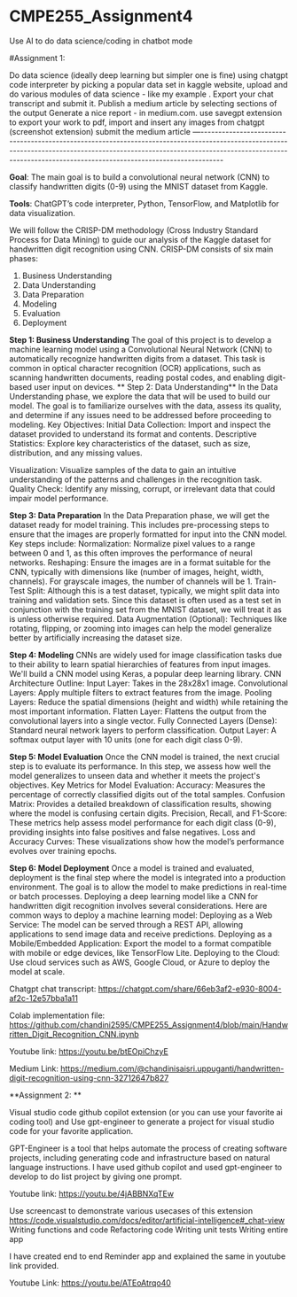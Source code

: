# CMPE255_Assignment4

Use AI to do data science/coding in chatbot mode

#Assignment 1:

Do data science (ideally deep learning but simpler one is fine)  using chatgpt code interpreter by picking a popular data set in kaggle website, upload and do various modules of data science - like my example . Export your chat transcript and submit it. 
Publish a medium article by selecting sections of the output 
Generate a nice report - in medium.com. use savegpt extension to export your work to pdf, import and insert any images from chatgpt (screenshot extension) 
submit the medium article
—------------------------------------------------------------------------------------------------------------------------------------------------------------------------------------------------------------------------------------------------

**Goal**: The main goal is to build a convolutional neural network (CNN) to classify handwritten digits (0-9) using the MNIST dataset from Kaggle.

**Tools**: ChatGPT’s code interpreter, Python, TensorFlow, and Matplotlib for data visualization.

We will follow the CRISP-DM methodology (Cross Industry Standard Process for Data Mining) to guide our analysis of the Kaggle dataset for handwritten digit recognition using CNN. CRISP-DM consists of six main phases:
1. Business Understanding
2. Data Understanding
3. Data Preparation
4. Modeling
5. Evaluation
6. Deployment


**Step 1: Business Understanding**
The goal of this project is to develop a machine learning model using a Convolutional Neural Network (CNN) to automatically recognize handwritten digits from a dataset. This task is common in optical character recognition (OCR) applications, such as scanning handwritten documents, reading postal codes, and enabling digit-based user input on devices.
**
Step 2: Data Understanding**
In the Data Understanding phase, we explore the data that will be used to build our model. The goal is to familiarize ourselves with the data, assess its quality, and determine if any issues need to be addressed before proceeding to modeling.
Key Objectives:
Initial Data Collection: Import and inspect the dataset provided to understand its format and contents.
Descriptive Statistics: Explore key characteristics of the dataset, such as size, distribution, and any missing values.

Visualization: Visualize samples of the data to gain an intuitive understanding of the patterns and challenges in the recognition task.
Quality Check: Identify any missing, corrupt, or irrelevant data that could impair model performance.

**Step 3: Data Preparation**
In the Data Preparation phase, we will get the dataset ready for model training. This includes pre-processing steps to ensure that the images are properly formatted for input into the CNN model. Key steps include:
Normalization: Normalize pixel values to a range between 0 and 1, as this often improves the performance of neural networks.
Reshaping: Ensure the images are in a format suitable for the CNN, typically with dimensions like (number of images, height, width, channels). For grayscale images, the number of channels will be 1.
Train-Test Split: Although this is a test dataset, typically, we might split data into training and validation sets. Since this dataset is often used as a test set in conjunction with the training set from the MNIST dataset, we will treat it as is unless otherwise required.
Data Augmentation (Optional): Techniques like rotating, flipping, or zooming into images can help the model generalize better by artificially increasing the dataset size.


**Step 4: Modeling**
CNNs are widely used for image classification tasks due to their ability to learn spatial hierarchies of features from input images. We'll build a CNN model using Keras, a popular deep learning library.
CNN Architecture Outline:
Input Layer: Takes in the 28x28x1 image.
Convolutional Layers: Apply multiple filters to extract features from the image.
Pooling Layers: Reduce the spatial dimensions (height and width) while retaining the most important information.
Flatten Layer: Flattens the output from the convolutional layers into a single vector.
Fully Connected Layers (Dense): Standard neural network layers to perform classification.
Output Layer: A softmax output layer with 10 units (one for each digit class 0-9).


**Step 5: Model Evaluation**
Once the CNN model is trained, the next crucial step is to evaluate its performance. In this step, we assess how well the model generalizes to unseen data and whether it meets the project's objectives.
Key Metrics for Model Evaluation:
Accuracy: Measures the percentage of correctly classified digits out of the total samples.
Confusion Matrix: Provides a detailed breakdown of classification results, showing where the model is confusing certain digits.
Precision, Recall, and F1-Score: These metrics help assess model performance for each digit class (0-9), providing insights into false positives and false negatives.
Loss and Accuracy Curves: These visualizations show how the model’s performance evolves over training epochs.


**Step 6: Model Deployment**
Once a model is trained and evaluated, deployment is the final step where the model is integrated into a production environment. The goal is to allow the model to make predictions in real-time or batch processes. Deploying a deep learning model like a CNN for handwritten digit recognition involves several considerations.
Here are common ways to deploy a machine learning model:
Deploying as a Web Service: The model can be served through a REST API, allowing applications to send image data and receive predictions.
Deploying as a Mobile/Embedded Application: Export the model to a format compatible with mobile or edge devices, like TensorFlow Lite.
Deploying to the Cloud: Use cloud services such as AWS, Google Cloud, or Azure to deploy the model at scale.

Chatgpt chat transcript: https://chatgpt.com/share/66eb3af2-e930-8004-af2c-12e57bba1a11

Colab implementation file: https://github.com/chandini2595/CMPE255_Assignment4/blob/main/Handwritten_Digit_Recognition_CNN.ipynb

Youtube link: https://youtu.be/btEOpiChzyE

Medium Link: https://medium.com/@chandinisaisri.uppuganti/handwritten-digit-recognition-using-cnn-32712647b827

**Assignment 2: **

Visual studio code github copilot extension (or you can use your favorite ai coding tool) and Use gpt-engineer to generate a project for visual studio code for your favorite application.

GPT-Engineer is a tool that helps automate the process of creating software projects, including generating code and infrastructure based on natural language instructions. I have used github copilot and used gpt-engineer to develop to do list project by giving one prompt.

Youtube link: https://youtu.be/4jABBNXqTEw

Use screencast to demonstrate various usecases of this extension
https://code.visualstudio.com/docs/editor/artificial-intelligence#_chat-view
Writing functions and code
Refactoring code
Writing unit tests
Writing entire app

I have created end to end Reminder app and explained the same in youtube link provided. 

Youtube Link: https://youtu.be/ATEoAtrqo40





